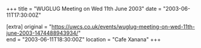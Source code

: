 +++
title = "WUGLUG Meeting on Wed 11th June 2003"
date = "2003-06-11T17:30:00Z"

[extra]
original = "https://uwcs.co.uk/events/wuglug-meeting-on-wed-11th-june-2003-1474488943934/"    
end = "2003-06-11T18:30:00Z"
location = "Cafe Xanana"
+++



